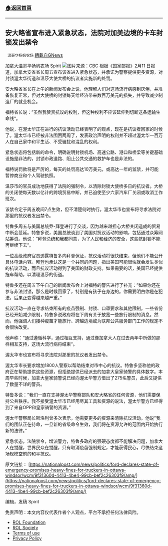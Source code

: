 ###  [:house:返回首頁](https://github.com/ourhimalayas/txt)
---


## 安大略省宣布进入紧急状态，法院对加美边境的卡车封锁发出禁令
` 温哥华扬帆农场` [轉載自GNews](https://gnews.org/zh-hans/1993088/)

加拿大温哥华扬帆农场 Spirit
![](https://assets.gnews.org/wp-content/uploads/2022/02/cgy-ott-convoy_2500kbps_852x480_1442887747577.jpg.jpg)图片来源：CBC
根据《国家邮报》2月11 日报道，加拿大安省省长周五宣布该省进入紧急状态，并承诺为警察提供更多资源，对封锁渥太华街道和温莎大使大桥的抗议者实施新的处罚。

安大略省省长在上午的新闻发布会上说，他理解人们对这场流行病感到厌倦，并准备恢复正常，但对大使桥的封锁每天给经济带来数百万美元的损失，并导致减少制造厂的就业机会。

福特省长说：”虽然我赞赏抗议的权利，但这种权利不应该延伸到切断这条运输生命线“。

他说，在渥太华正在进行的抗议活动已经表明了的观点，现在是抗议者回家的时候了。渥太华市已经被非法围困两周了，发表政治声明的权利并不超过渥太华一百万人在自己家中和平生活、不受骚扰和混乱的权利。

紧急状态将包括新的命令，明确说明封锁机场、高速公路、港口和桥梁等关键基础设施是非法的，封锁市政道路、阻止公共交通的救护车也是非法的。

福特说罚款将是严厉的，每天的处罚高达10万美元，或高达一年的监禁，并可能暂停商业和个人驾驶执照。

温莎市的官员成功地获得了法院的强制令，以清除封锁大使桥多日的抗议者。大桥的关闭使每天数以亿计的跨境贸易中断，并已迫使至少六家汽车厂关闭或取消工作班次。

该禁令定于周五晚间7点生效，但不清楚何时执行。渥太华市也宣布将寻求法院对那里的抗议者发出禁令。

特鲁多周五与美国总统乔-拜登进行了交谈，因为越来越担心大桥关闭造成的贸易中断会蔓延。特鲁多说，美国总统谈到了美国对抗议活动的影响，包括通过众筹网站筹资。他说：”拜登总统和我都同意，为了人民和经济的安全，这些抗封锁不能再继续下去“。

一位高级政府官员透露特鲁多向拜登保证，抗议活动将很快结束，但他们不能公开具体电话内容。拜登也承认这是一个共同的问题，指出美国可能很快就会发生类似的抗议活动，而且抗议活动得到了美国的财政支持。如果需要的话，美国已经提供拖车帮助，以清理温莎的街道。

特鲁多还在周五下午自己的新闻发布会上对福特的警告进行了补充：”如果你还在参与非法封锁，那么是时候回家了，特别是有孩子在身边的。你需要明白你是在犯法，后果正变得越来越严重。”

抗议活动一直在寻求结束所有的疫苗强制、封锁、口罩要求和其他限制。一些省份已经开始减少限制，特鲁多说政府将在下周有关于放宽一些旅行限制的消息。然而，他强调人们接种疫苗才能旅行、跨越边境或为联邦公共服务部门工作的规定不会很快改变。

他声称：”通过遵循科学，通过相互支持，通过像加拿大人在过去两年中所做的那样相互支持，这场大流行病将结束“。

渥太华市也宣布将寻求法院对那里的抗议者发出禁令。

渥太华市长要求增加1800人警察以帮助结束对市中心的抗议。特鲁多坚称他的政府正在帮助提供这些资源，但拒绝提供已经派去的加拿大皇家骑警的具体数字。本周早些时候，加拿大皇家骑警说已经向渥太华警方借出了275名警员，此后又提供了数量不详的警员。

特鲁多说：”我们一直在支持渥太华警察部队和安大略省的任何资源，他们需要保持公共秩序。我不接受渥太华市已经用尽其工具和资源的说法，渥太华警方已经得到了来自OPP和皇家骑警的资源。”

渥太华警察局长斯洛利曾多次表示，他需要更多的资源来清除抗议活动。他说”我们的团队正在待命，一旦新的省级命令生效，我们将在资源允许的范围内开始执行新的法律。”

紧急状态，法院禁令，增派警力，特鲁多政府的强硬态度都不能解决问题，加拿大人在觉醒，世界民众在觉醒，只有取消疫苗强制规定，才能获得民心，尽快结束这场规模空前的和平抗议。

原文链接：
[https://nationalpost.com/news/politics/ford-declares-state-of-emergency-promises-heavy-fines-for-truckers-in-ottawa-windsor/wcm/9f31360d-4413-4be4-99cb-bef2c26303f9/amp/](https://nationalpost.com/news/politics/ford-declares-state-of-emergency-promises-heavy-fines-for-truckers-in-ottawa-windsor/wcm/9f31360d-4413-4be4-99cb-bef2c26303f9/amp/)

编辑，发稿 Spirit





 

免责声明：本文内容仅代表作者个人观点，平台不承担任何法律风险。

- [ROL Foundation](https://rolfoundation.org/)
- [ROL Society](https://rolsociety.org/)
- [Terms of use](https://gnews.org/terms-of-use-3/)
- [Privacy Policy](https://gnews.org/privacy-policy/)
